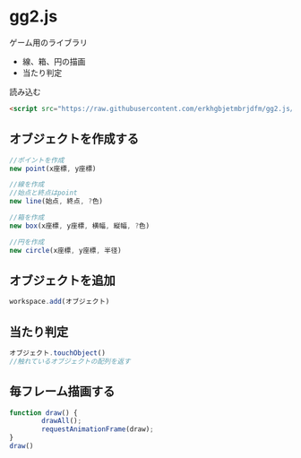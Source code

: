 # gg2.js

ゲーム用のライブラリ
* 線、箱、円の描画
* 当たり判定

読み込む
```html
<script src="https://raw.githubusercontent.com/erkhgbjetmbrjdfm/gg2.js/c3722fc3b6bc2546c9a4bc20729280e54b74f9bf/gg2.js"></script>
```

## オブジェクトを作成する

```javascript
//ポイントを作成
new point(x座標, y座標)

//線を作成
//始点と終点はpoint
new line(始点, 終点, ?色)

//箱を作成
new box(x座標, y座標, 横幅, 縦幅, ?色)

//円を作成
new circle(x座標, y座標, 半径)
```

## オブジェクトを追加

```javascript
workspace.add(オブジェクト)
```

## 当たり判定
```javascript
オブジェクト.touchObject()
//触れているオブジェクトの配列を返す
```

## 毎フレーム描画する

```javascript
function draw() {
        drawAll();
        requestAnimationFrame(draw);
}
draw()
```
